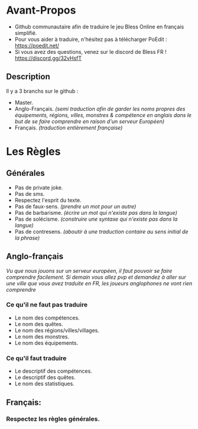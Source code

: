 # Avant-Propos
* Github communautaire afin de traduire le jeu Bless Online en français simplifié. 
* Pour vous aider à traduire, n'hésitez pas à télécharger PoEdit : https://poedit.net/
* Si vous avez des questions, venez sur le discord de Bless FR ! https://discord.gg/32vHsfT

## Description
Il y a 3 branchs sur le github : 
* Master.
* Anglo-Français. *(semi traduction afin de garder les noms propres des équipements, régions, villes, monstres & compétence en anglais dans le but de se faire comprendre en raison d'un serveur Européen)* 
* Français. *(traduction entièrement française)* 

# Les Règles 

## Générales
* Pas de private joke.
* Pas de sms.
* Respectez l'esprit du texte.
* Pas de faux-sens. *(prendre un mot pour un autre)*
* Pas de barbarisme. *(écrire un mot qui n'existe pas dans la langue)*
* Pas de solécisme. *(construire une syntaxe qui n'existe pas dans la langue)*
* Pas de contresens. *(aboutir à une traduction contaire au sens initial de la phrase)*
 
## Anglo-français
*Vu que nous jouons sur un serveur européen, il faut pouvoir se faire comprendre facilement. Si demain vous allez pvp et demandez à aller sur une ville que vous avez traduite en FR, les joueurs anglophones ne vont rien comprendre*

### Ce qu'il ne faut pas traduire
* Le nom des compétences.
* Le nom des quêtes.
* Le nom des régions/villes/villages.
* Le nom des monstres.
* Le nom des équipements.

### Ce qu'il faut traduire
* Le descriptif des compétences.
* Le descriptif des quêtes.
* Le nom des statistiques.

## Français:

### Respectez les règles générales.


